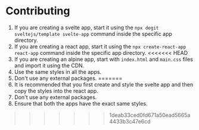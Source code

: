 # Contributing

1. If you are creating a svelte app, start it using the `npx degit sveltejs/template svelte-app` command inside the specific app directory.
2. If you are creating a react app, start it using the `npx create-react-app react-app` command inside the specific app directory.
<<<<<<< HEAD
3. If you are creating an alpine app, start with `index.html` and `main.css` files and import it using the CDN.
4. Use the same styles in all the apps.
5. Don't use any external packages.
=======
3. It is recommended that you first create and style the svelte app and then copy the styles into the react app.
4. Don't use any external packages.
5. Ensure that both the apps have the exact same styles.
>>>>>>> 1deab33ced0fd671a50ead5665a4433b3c47e6cd
